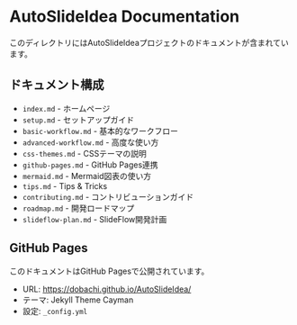 # AutoSlideIdea Documentation

このディレクトリにはAutoSlideIdeaプロジェクトのドキュメントが含まれています。

## ドキュメント構成

- `index.md` - ホームページ
- `setup.md` - セットアップガイド
- `basic-workflow.md` - 基本的なワークフロー
- `advanced-workflow.md` - 高度な使い方
- `css-themes.md` - CSSテーマの説明
- `github-pages.md` - GitHub Pages連携
- `mermaid.md` - Mermaid図表の使い方
- `tips.md` - Tips & Tricks
- `contributing.md` - コントリビューションガイド
- `roadmap.md` - 開発ロードマップ
- `slideflow-plan.md` - SlideFlow開発計画

## GitHub Pages

このドキュメントはGitHub Pagesで公開されています。

- URL: https://dobachi.github.io/AutoSlideIdea/
- テーマ: Jekyll Theme Cayman
- 設定: `_config.yml`